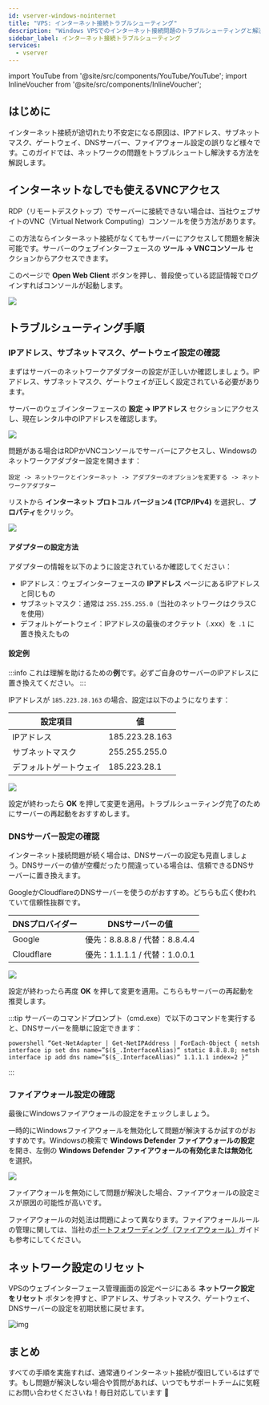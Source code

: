 ```yaml
---
id: vserver-windows-nointernet
title: "VPS: インターネット接続トラブルシューティング"
description: "Windows VPSでのインターネット接続問題のトラブルシューティングと解決方法を効果的に学ぼう → 今すぐチェック"
sidebar_label: インターネット接続トラブルシューティング
services:
  - vserver
---
```


import YouTube from '@site/src/components/YouTube/YouTube';
import InlineVoucher from '@site/src/components/InlineVoucher';

## はじめに

インターネット接続が途切れたり不安定になる原因は、IPアドレス、サブネットマスク、ゲートウェイ、DNSサーバー、ファイアウォール設定の誤りなど様々です。このガイドでは、ネットワークの問題をトラブルシュートし解決する方法を解説します。

<YouTube videoId="VfZyNge5ikA" imageSrc="https://screensaver01.zap-hosting.com/index.php/s/pqpjBWoHGJWztQG/preview" title="Windows VPSのインターネット接続問題を解決する方法" description="実際の動きを見て理解したい？そんなあなたにピッタリ！忙しい時も、じっくり学びたい時も、わかりやすく解説した動画をぜひチェックしてね！"/>



<InlineVoucher />

## インターネットなしでも使えるVNCアクセス

RDP（リモートデスクトップ）でサーバーに接続できない場合は、当社ウェブサイトのVNC（Virtual Network Computing）コンソールを使う方法があります。

この方法ならインターネット接続がなくてもサーバーにアクセスして問題を解決可能です。サーバーのウェブインターフェースの **ツール -> VNCコンソール** セクションからアクセスできます。

このページで **Open Web Client** ボタンを押し、普段使っている認証情報でログインすればコンソールが起動します。

![](https://screensaver01.zap-hosting.com/index.php/s/L9ZPLHEXbydc6ZS/preview)

## トラブルシューティング手順

### IPアドレス、サブネットマスク、ゲートウェイ設定の確認

まずはサーバーのネットワークアダプターの設定が正しいか確認しましょう。IPアドレス、サブネットマスク、ゲートウェイが正しく設定されている必要があります。

サーバーのウェブインターフェースの **設定 -> IPアドレス** セクションにアクセスし、現在レンタル中のIPアドレスを確認します。

![](https://screensaver01.zap-hosting.com/index.php/s/8gF7Qsq5k5aYxbq/preview)

問題がある場合はRDPかVNCコンソールでサーバーにアクセスし、Windowsのネットワークアダプター設定を開きます：
```
設定 -> ネットワークとインターネット -> アダプターのオプションを変更する -> ネットワークアダプター
```

リストから **インターネット プロトコル バージョン4 (TCP/IPv4)** を選択し、**プロパティ**をクリック。

![](https://screensaver01.zap-hosting.com/index.php/s/xYSSa2txkRkM4bx/preview)

#### アダプターの設定方法

アダプターの情報を以下のように設定されているか確認してください：
- IPアドレス：ウェブインターフェースの **IPアドレス** ページにあるIPアドレスと同じもの
- サブネットマスク：通常は `255.255.255.0`（当社のネットワークはクラスCを使用）
- デフォルトゲートウェイ：IPアドレスの最後のオクテット（.xxx）を `.1` に置き換えたもの

#### 設定例

:::info
これは理解を助けるための**例**です。必ずご自身のサーバーのIPアドレスに置き換えてください。
:::

IPアドレスが `185.223.28.163` の場合、設定は以下のようになります：

| 設定項目         | 値              |
| --------------- | -------------- |
| IPアドレス      | 185.223.28.163 |
| サブネットマスク | 255.255.255.0  |
| デフォルトゲートウェイ | 185.223.28.1   |

![](https://screensaver01.zap-hosting.com/index.php/s/PTjQZc5gqP2okAC/preview)

設定が終わったら **OK** を押して変更を適用。トラブルシューティング完了のためにサーバーの再起動をおすすめします。



### DNSサーバー設定の確認

インターネット接続問題が続く場合は、DNSサーバーの設定も見直しましょう。DNSサーバーの値が空欄だったり間違っている場合は、信頼できるDNSサーバーに置き換えます。

GoogleかCloudflareのDNSサーバーを使うのがおすすめ。どちらも広く使われていて信頼性抜群です。

| DNSプロバイダー | DNSサーバーの値                     |
| ------------ | ------------------------------------- |
| Google       | 優先：8.8.8.8 / 代替：8.8.4.4       |
| Cloudflare   | 優先：1.1.1.1 / 代替：1.0.0.1       |

![](https://screensaver01.zap-hosting.com/index.php/s/oqcR5BHBKLa3ink/preview)

設定が終わったら再度 **OK** を押して変更を適用。こちらもサーバーの再起動を推奨します。

:::tip
サーバーのコマンドプロンプト（cmd.exe）で以下のコマンドを実行すると、DNSサーバーを簡単に設定できます：
```
powershell “Get-NetAdapter | Get-NetIPAddress | ForEach-Object { netsh interface ip set dns name=”$($_.InterfaceAlias)“ static 8.8.8.8; netsh interface ip add dns name=”$($_.InterfaceAlias)“ 1.1.1.1 index=2 }”
```
:::



### ファイアウォール設定の確認

最後にWindowsファイアウォールの設定をチェックしましょう。

一時的にWindowsファイアウォールを無効化して問題が解決するか試すのがおすすめです。Windowsの検索で **Windows Defender ファイアウォールの設定** を開き、左側の **Windows Defender ファイアウォールの有効化または無効化** を選択。

![](https://screensaver01.zap-hosting.com/index.php/s/bWcPqHcCZ7ajJSA/preview)

ファイアウォールを無効にして問題が解決した場合、ファイアウォールの設定ミスが原因の可能性が高いです。

ファイアウォールの対処法は問題によって異なります。ファイアウォールルールの管理に関しては、当社の[ポートフォワーディング（ファイアウォール）](vserver-windows-port.md)ガイドも参考にしてください。



## ネットワーク設定のリセット

VPSのウェブインターフェース管理画面の設定ページにある **ネットワーク設定をリセット** ボタンを押すと、IPアドレス、サブネットマスク、ゲートウェイ、DNSサーバーの設定を初期状態に戻せます。

![img](https://screensaver01.zap-hosting.com/index.php/s/YsLZZJZEaf3pemt/preview)


## まとめ
すべての手順を実施すれば、通常通りインターネット接続が復旧しているはずです。もし問題が解決しない場合や質問があれば、いつでもサポートチームに気軽にお問い合わせくださいね！毎日対応しています 🙂 

<InlineVoucher />